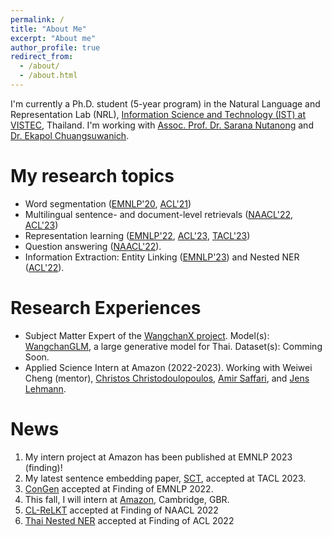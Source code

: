 ```yaml
---
permalink: /
title: "About Me"
excerpt: "About me"
author_profile: true
redirect_from: 
  - /about/
  - /about.html
---
```


I'm currently a Ph.D. student (5-year program) in the Natural Language and Representation Lab (NRL), [Information Science and Technology (IST) at VISTEC](https://vistec.ist/), Thailand.
I'm working with [Assoc. Prof. Dr. Sarana Nutanong](https://scholar.google.com/citations?user=fEPAC_AAAAAJ&hl=th) and [Dr. Ekapol Chuangsuwanich](https://scholar.google.com/citations?user=ST-jPeYAAAAJ&hl=th).

My research topics
======
- Word segmentation ([EMNLP'20](https://www.aclweb.org/anthology/2020.emnlp-main.315/), [ACL'21](https://aclanthology.org/2021.findings-acl.86.pdf))
- Multilingual sentence- and document-level retrievals ([NAACL'22](https://openreview.net/forum?id=y42xxJ_xx8), [ACL'23](https://aclanthology.org/2023.acl-short.95.pdf))
- Representation learning ([EMNLP'22](https://github.com/KornWtp/ConGen/blob/main/ConGen__Unsupervised_Control_and_Generalization_Distillation_For_Sentence_Representation.pdf), [ACL'23](https://aclanthology.org/2023.acl-short.95.pdf), [TACL'23](https://github.com/mrpeerat/SCT/blob/main/An_Efficient_Self_supervised_Cross_View_Training_For_Unsupervised_Sentence_Embedding.pdf))
- Question answering ([NAACL'22](https://openreview.net/forum?id=y42xxJ_xx8)).
- Information Extraction: Entity Linking ([EMNLP'23]()) and Nested NER ([ACL'22](https://aclanthology.org/2022.findings-acl.116/)). 

Research Experiences
======
- Subject Matter Expert of the [WangchanX project](). Model(s): [WangchanGLM](https://github.com/PyThaiNLP/WangChanGLM), a large generative model for Thai. Dataset(s): Comming Soon.  
- Applied Science Intern at Amazon (2022-2023). Working with Weiwei Cheng (mentor), [Christos Christodoulopoulos](https://scholar.google.com/citations?user=oZORQtwAAAAJ&hl=en), [Amir Saffari](https://scholar.google.co.uk/citations?user=QJX4mnQAAAAJ&hl=en), and [Jens Lehmann](https://scholar.google.com/citations?user=sEaQ5rgAAAAJ&hl=th&oi=ao). 

News
======
1. My intern project at Amazon has been published at EMNLP 2023 (finding)! 
2. My latest sentence embedding paper, [SCT](https://github.com/mrpeerat/SCT), accepted at TACL 2023. 
3. [ConGen](https://github.com/KornWtp/ConGen) accepted at Finding of EMNLP 2022.
4. This fall, I will intern at [Amazon](https://www.amazon.jobs/en/landing_pages/cambridge?base_query=&loc_query=&job_count=10&result_limit=10&sort=relevant&location%5B%5D=cambridge-uk&cache), Cambridge, GBR.
5. [CL-ReLKT](https://openreview.net/pdf?id=SGfeUGXMBZc) accepted at Finding of NAACL 2022
6. [Thai Nested NER](https://aclanthology.org/2022.findings-acl.116/) accepted at Finding of ACL 2022
